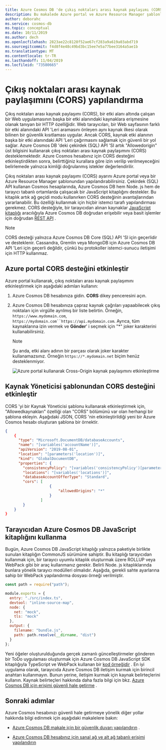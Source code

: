 ```yaml
---
title: Azure Cosmos DB 'de çıkış noktaları arası kaynak paylaşımı (CORS)
description: Bu makalede Azure portal ve Azure Resource Manager şablonları kullanılarak Azure Cosmos DB arası kaynak paylaşımının (CORS) nasıl yapılandırılacağı açıklanmaktadır.
author: deborahc
ms.service: cosmos-db
ms.topic: conceptual
ms.date: 10/11/2019
ms.author: dech
ms.openlocfilehash: 2823ae22c8128f52ae67cf283a9a619a03abd719
ms.sourcegitcommit: f4d8f4e48c49bd3bc15ee7e5a77bee3164a5ae1b
ms.translationtype: MT
ms.contentlocale: tr-TR
ms.lasthandoff: 11/04/2019
ms.locfileid: "73580665"
---
```

# <a name="configure-cross-origin-resource-sharing-cors"></a>Çıkış noktaları arası kaynak paylaşımını (CORS) yapılandırma

Çıkış noktaları arası kaynak paylaşımı (CORS), bir etki alanı altında çalışan bir Web uygulamasının başka bir etki alanındaki kaynaklara erişmesine olanak tanıyan bir HTTP özelliğidir. Web tarayıcıları, bir Web sayfasının farklı bir etki alanındaki API 'Leri aramasını önleyen aynı kaynak ilkesi olarak bilinen bir güvenlik kısıtlaması uygular. Ancak CORS, kaynak etki alanının başka bir etki alanındaki API 'Leri çağırmasını sağlamak için güvenli bir yol sağlar. Azure Cosmos DB 'deki çekirdek (SQL) API 'SI artık "Allowedorigin" üst bilgisini kullanarak çıkış noktaları arası kaynak paylaşımını (CORS) desteklemektedir. Azure Cosmos hesabınız için CORS desteğini etkinleştirdikten sonra, belirttiğiniz kurallara göre izin verilip verilmeyeceğini belirlemede yalnızca kimliği doğrulanmış istekler değerlendirilir.

Çıkış noktaları arası kaynak paylaşımı (CORS) ayarını Azure portal veya bir Azure Resource Manager şablonundan yapılandırabilirsiniz. Çekirdek (SQL) API kullanan Cosmos hesaplarında, Azure Cosmos DB hem Node. js hem de tarayıcı tabanlı ortamlarda çalışacak bir JavaScript kitaplığını destekler. Bu kitaplık artık ağ geçidi modu kullanırken CORS desteğinin avantajlarından yararlanabilir. Bu özelliği kullanmak için hiçbir istemci tarafı yapılandırması gerekmez. CORS desteğiyle, bir tarayıcıdan alınan kaynaklar [JavaScript kitaplığı](https://www.npmjs.com/package/@azure/cosmos) aracılığıyla Azure Cosmos DB doğrudan erişebilir veya basit işlemler için doğrudan [REST API](https://docs.microsoft.com/rest/api/cosmos-db/) .

> [!NOTE]
> CORS desteği yalnızca Azure Cosmos DB Core (SQL) API 'SI için geçerlidir ve desteklenir. Cassandra, Gremlin veya MongoDB için Azure Cosmos DB API 'Leri için geçerli değildir, çünkü bu protokoller istemci-sunucu iletişimi için HTTP kullanmaz.

## <a name="enable-cors-support-from-azure-portal"></a>Azure portal CORS desteğini etkinleştir

Azure portal kullanarak, çıkış noktaları arası kaynak paylaşımını etkinleştirmek için aşağıdaki adımları kullanın:

1. Azure Cosmos DB hesabınıza gidin. **CORS** dikey penceresini açın.

2. Azure Cosmos DB hesabınıza çapraz kaynak çağrıları yapaabilecek çıkış noktaları için virgülle ayrılmış bir liste belirtin. Örneğin, `https://www.mydomain.com`, `https://mydomain.com``https://api.mydomain.com`. Ayrıca, tüm kaynaklarına izin vermek ve **Gönder**' i seçmek için "\*" joker karakterini kullanabilirsiniz. 

   > [!NOTE]
   > Şu anda, etki alanı adının bir parçası olarak joker karakter kullanamazsınız. Örneğin `https://*.mydomain.net` biçim henüz desteklenmiyor. 

   ![Azure portal kullanarak Cross-Origin kaynak paylaşımını etkinleştirme](./media/how-to-configure-cross-origin-resource-sharing/enable-cross-origin-resource-sharing-using-azure-portal.png)

## <a name="enable-cors-support-from-resource-manager-template"></a>Kaynak Yöneticisi şablonundan CORS desteğini etkinleştir

CORS 'yi bir Kaynak Yöneticisi şablonu kullanarak etkinleştirmek için, "Allowedkaynakları" özelliği olan "CORS" bölümünü var olan herhangi bir şablona ekleyin. Aşağıdaki JSON, CORS 'nin etkinleştirildiği yeni bir Azure Cosmos hesabı oluşturan şablona bir örnektir.

```json
{
    {
      "type": "Microsoft.DocumentDB/databaseAccounts",
      "name": "[variables('accountName')]",
      "apiVersion": "2019-08-01",
      "location": "[parameters('location')]",
      "kind": "GlobalDocumentDB",
      "properties": {
        "consistencyPolicy": "[variables('consistencyPolicy')[parameters('defaultConsistencyLevel')]]",
        "locations": "[variables('locations')]",
        "databaseAccountOfferType": "Standard",
        "cors": [
                    {
                        "allowedOrigins": "*"
                    }
                ]
        }
    }
}
```

## <a name="using-the-azure-cosmos-db-javascript-library-from-a-browser"></a>Tarayıcıdan Azure Cosmos DB JavaScript kitaplığını kullanma

Bugün, Azure Cosmos DB JavaScript kitaplığı yalnızca paketiyle birlikte sunulan kitaplığın CommonJS sürümüne sahiptir. Bu kitaplığı tarayıcıdan kullanmak için, bir tarayıcı uyumlu kitaplık oluşturmak üzere ROLLUP veya WebPack gibi bir araç kullanmanız gerekir. Belirli Node. js kitaplıklarında bunlara yönelik tarayıcı modülleri olmalıdır. Aşağıda, gerekli sahte ayarlarına sahip bir WebPack yapılandırma dosyası örneği verilmiştir.

```javascript
const path = require("path");

module.exports = {
  entry: "./src/index.ts",
  devtool: "inline-source-map",
  node: {
    net: "mock",
    tls: "mock"
  },
  output: {
    filename: "bundle.js",
    path: path.resolve(__dirname, "dist")
  }
};
```
 
Yeni öğeler oluşturulduğunda gerçek zamanlı güncelleştirmeler gönderen bir ToDo uygulaması oluşturmak için Azure Cosmos DB JavaScript SDK kitaplığıyla TypeScript ve WebPack kullanan bir [kod örneğidir](https://github.com/christopheranderson/cosmos-browser-sample) .
En iyi uygulama olarak, tarayıcıda Azure Cosmos DB iletişim kurmak için birincil anahtarı kullanmayın. Bunun yerine, iletişim kurmak için kaynak belirteçlerini kullanın. Kaynak belirteçleri hakkında daha fazla bilgi için bkz. [Azure Cosmos DB için erişimi güvenli hale getirme](secure-access-to-data.md#resource-tokens) .

## <a name="next-steps"></a>Sonraki adımlar

Azure Cosmos hesabınızı güvenli hale getirmeye yönelik diğer yollar hakkında bilgi edinmek için aşağıdaki makalelere bakın:

* [Azure Cosmos DB makale için bir güvenlik duvarı yapılandırın](how-to-configure-firewall.md) .

* [Azure Cosmos DB hesabınız için sanal ağ ve alt ağ tabanlı erişimi yapılandırın](how-to-configure-vnet-service-endpoint.md)
